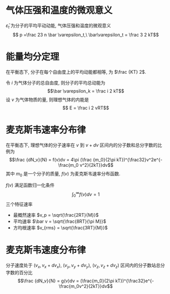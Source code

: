 # 气体压强和温度的微观意义

$\bar\varepsilon_t$ 为分子的平均平动动能, 气体压强和温度的微观意义 $$ p =\frac 23 n \bar \varepsilon_t,\ \bar\varepsilon_t = \frac 3 2 kT$$

# 能量均分定理

在平衡态下, 分子在每个自由度上的平均动能都相等, 为 $\frac {KT} 2$. 

令 $i$ 为气体分子的总自由度, 则分子的平均总动能为 $$\bar \varepsilon_k = \frac i 2 kT$$
设 $v$ 为气体物质的量, 则理想气体的内能是 $$ E = \frac i 2 vRT$$

# 麦克斯韦速率分布律

在平衡态下, 理想气体的分子速率在 $v$ 到 $v + dv$ 区间内的分子数和总分字数的比例为 $$\frac {dN_v}{N} = f(v)dv = 4\pi (\frac {m_0}{2\pi kT})^{\frac32}v^2e^{-\frac{m_0 v^2}{2kT}}dv$$ 其中 $m_0$ 是一个分子的质量, $f(v)$ 为麦克斯韦速率分布函数. 

$f(v)$ 满足函数归一化条件 $$\int_0^\infty f(v)dv = 1$$ 三个特征速率
- 最概然速率 $v_p = \sqrt{\frac{2RT}{M}}$
- 平均速率 $\bar v = \sqrt{\frac{8RT}{\pi M}}$
- 方均根速率 $v_{rms} = \sqrt{\frac{3RT}{M}}$

# 麦克斯韦速度分布律

分子速度处于 $(v_x, v_x + dv_x)$, $(v_y, v_y + dv_y)$, $(v_z, v_z+dv_z)$ 区间内的分子数站总分字数的百分比 $$\frac {dN_v}{N} = g(v)dv = (\frac{m_0}{2\pi kT})^{\frac32}e^{-\frac{m_0v^2}{2kT}}dv$$ 